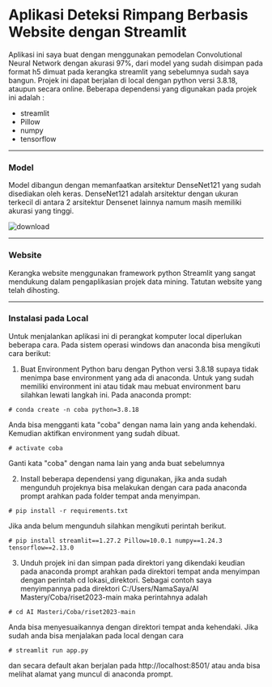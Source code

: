 # Aplikasi Deteksi Rimpang Berbasis Website dengan Streamlit
Aplikasi ini saya buat dengan menggunakan pemodelan Convolutional Neural Network dengan akurasi 97%, dari model yang sudah disimpan pada format h5 dimuat pada kerangka streamlit yang sebelumnya sudah saya bangun. Projek ini dapat berjalan di local dengan python versi 3.8.18, ataupun secara online.
Beberapa dependensi yang digunakan pada projek ini adalah :

* streamlit
* Pillow
* numpy
* tensorflow

---
### Model
Model dibangun dengan memanfaatkan arsitektur DenseNet121 yang sudah disediakan oleh keras. DenseNet121 adalah arsitektur dengan ukuran terkecil di antara 2 arsitektur Densenet lainnya namum masih memiliki akurasi yang tinggi.

![download](https://github.com/resprimorgaia/riset2023/assets/113764627/49875668-ab46-45c3-b21f-f534e7cb11be)

---

### Website
Kerangka website menggunakan framework python Streamlit yang sangat mendukung dalam pengaplikasian projek data mining. Tatutan website yang telah dihosting.


---
### Instalasi pada Local
Untuk menjalankan aplikasi ini di perangkat komputer local diperlukan beberapa cara. Pada sistem operasi windows dan anaconda bisa mengikuti cara berikut:
1. Buat Environment Python baru dengan Python versi 3.8.18 supaya tidak menimpa base environment yang ada di anaconda. Untuk yang sudah memiliki environment ini atau tidak mau mebuat environment baru silahkan lewati langkah ini.
Pada anaconda prompt:
```
# conda create -n coba python=3.8.18
```
Anda bisa mengganti kata "coba" dengan nama lain yang anda kehendaki. Kemudian aktifkan environment yang sudah dibuat.
```
# activate coba
```
Ganti kata "coba" dengan nama lain yang anda buat sebelumnya

2.   Install beberapa dependensi yang digunakan, jika anda sudah mengunduh projeknya bisa melakukan dengan cara pada anaconda prompt arahkan pada folder tempat anda menyimpan.
```
# pip install -r requirements.txt
```
Jika anda belum mengunduh silahkan mengikuti perintah berikut.
```
# pip install streamlit==1.27.2 Pillow=10.0.1 numpy==1.24.3 tensorflow==2.13.0
```
3.   Unduh projek ini dan simpan pada direktori yang dikendaki keudian pada anaconda prompt arahkan pada direktori tempat anda menyimpan dengan perintah cd lokasi_direktori. Sebagai contoh saya menyimpannya pada direktori C:/Users/NamaSaya/AI Mastery/Coba/riset2023-main maka perintahnya adalah
```
# cd AI Masteri/Coba/riset2023-main
```
Anda bisa menyesuaikannya dengan direktori tempat anda kehendaki. Jika sudah anda bisa menjalakan pada local dengan cara
```
# streamlit run app.py
```
dan secara default akan berjalan pada http://localhost:8501/ atau anda bisa melihat alamat yang muncul di anaconda prompt.
